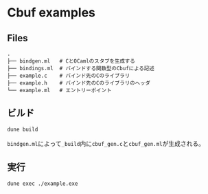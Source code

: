 # Cbuf examples

## Files

```
.
├── bindgen.ml   # CとOCamlのスタブを生成する
├── bindings.ml  # バインドする関数型のCbufによる記述
├── example.c    # バインド先のCのライブラリ
├── example.h    # バインド先のCのライブラリのヘッダ
└── example.ml   # エントリーポイント
```

## ビルド

```sh
dune build
```

`bindgen.ml`によって`_build`内に`cbuf_gen.c`と`cbuf_gen.ml`が生成される。

## 実行

```sh
dune exec ./example.exe
```
